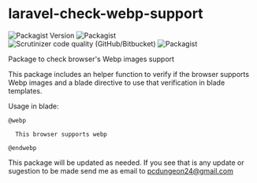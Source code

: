 # laravel-check-webp-support

![Packagist Version](https://img.shields.io/packagist/v/pcosta94/laravel-check-webp-support?style=flat-square)
![Packagist](https://img.shields.io/packagist/l/pcosta94/laravel-check-webp-support?style=flat-square)
![Scrutinizer code quality (GitHub/Bitbucket)](https://img.shields.io/scrutinizer/quality/g/pcosta94/laravel-check-webp-support?style=flat-square)
![Packagist](https://img.shields.io/packagist/dt/pcosta94/laravel-check-webp-support?style=flat-square)

Package to check browser's Webp images support



This package includes an helper function to verify if the browser supports Webp images and a blade directive to use that verification in blade templates.

Usage in blade:

```blade
@webp

  This browser supports webp

@endwebp

```

This package will be updated as needed. If you see that is any update or sugestion to be made send me as email to pcdungeon24@gmail.com
